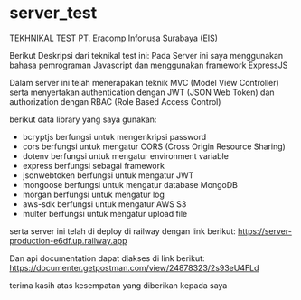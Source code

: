 # server_test

TEKHNIKAL TEST PT. Eracomp Infonusa Surabaya (EIS)

Berikut Deskripsi dari teknikal test ini:
Pada Server ini saya menggunakan bahasa pemrograman Javascript
dan menggunakan framework ExpressJS

Dalam server ini telah menerapakan teknik MVC (Model View Controller)
serta menyertakan authentication dengan JWT (JSON Web Token)
dan authorization dengan RBAC (Role Based Access Control)

berikut data library yang saya gunakan:

- bcryptjs berfungsi untuk mengenkripsi password
- cors berfungsi untuk mengatur CORS (Cross Origin Resource Sharing)
- dotenv berfungsi untuk mengatur environment variable
- express berfungsi sebagai framework
- jsonwebtoken berfungsi untuk mengatur JWT
- mongoose berfungsi untuk mengatur database MongoDB
- morgan berfungsi untuk mengatur log
- aws-sdk berfungsi untuk mengatur AWS S3
- multer berfungsi untuk mengatur upload file

serta server ini telah di deploy di railway dengan link berikut:
https://server-production-e6df.up.railway.app

Dan api documentation dapat diakses di link berikut:
https://documenter.getpostman.com/view/24878323/2s93eU4FLd

terima kasih atas kesempatan yang diberikan kepada saya
